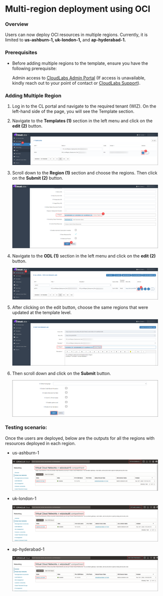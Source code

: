 # Multi-region deployment using OCI

### Overview

Users can now deploy OCI resources in multiple regions. Currently, it is limited to **us-ashburn-1, uk-london-1,** and **ap-hyderabad-1.**

### Prerequisites

- Before adding multiple regions to the template, ensure you have the following prerequisite:
  
  Admin access to [CloudLabs Admin Portal](https://admin.cloudlabs.ai/) (If access is unavailable, kindly reach out to your point of contact or [CloudLabs Support](https://docs.cloudlabs.ai/RequestSupport)).

### Adding Multiple Region 

1. Log in to the CL portal and navigate to the required tenant (WIZ). On the left-hand side of the page, you will see the Template section.

2. Navigate to the **Templates (1)** section in the left menu and click on the **edit (2)** button.

   ![](./img/01.png)

3. Scroll down to the **Region (1)** section and choose the regions. Then click on the **Submit (2)** button.

   ![](./img/02.png)

4. Navigate to the **ODL (1)** section in the left menu and click on the **edit (2)** button.

   ![](./img/03.png)

5. After clicking on the edit button, choose the same regions that were updated at the template level.

   ![](./img/04.png)

6. Then scroll down and click on the **Submit** button.

   ![](./img/05.png)

### Testing scenario:

Once the users are deployed, below are the outputs for all the regions with resources deployed in each region.

- us-ashburn-1

     ![](./img/06.png)

-  uk-london-1

     ![](./img/07.png)

- ap-hyderabad-1

     ![](./img/08.png)
